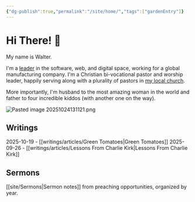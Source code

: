 ```yaml
---
{"dg-publish":true,"permalink":"/site/home/","tags":["gardenEntry"]}
---
```


# Hi There! 👋

My name is Walter. 

I'm a [leader](https://www.linkedin.com/in/waltermwillis/) in the software, web, and digital space, working for a global manufacturing company. I'm a Christian bi-vocational pastor and worship leader, happily serving along with a plurality of pastors in [my local church](https://www.windsorchristian.com/). 

More importantly, I'm husband to the most amazing woman in the world and father to four incredible kiddos (with another one on the way).

![Pasted image 20251024131121.png](/img/user/admin/assets/Pasted%20image%2020251024131121.png)
## Writings

2025-10-19 - [[writings/articles/Green Tomatoes\|Green Tomatoes]]
2025-09-26 - [[writings/articles/Lessons From Charlie Kirk\|Lessons From Charlie Kirk]]

## Sermons

[[site/Sermons\|Sermon notes]] from preaching opportunities, organized by year. 